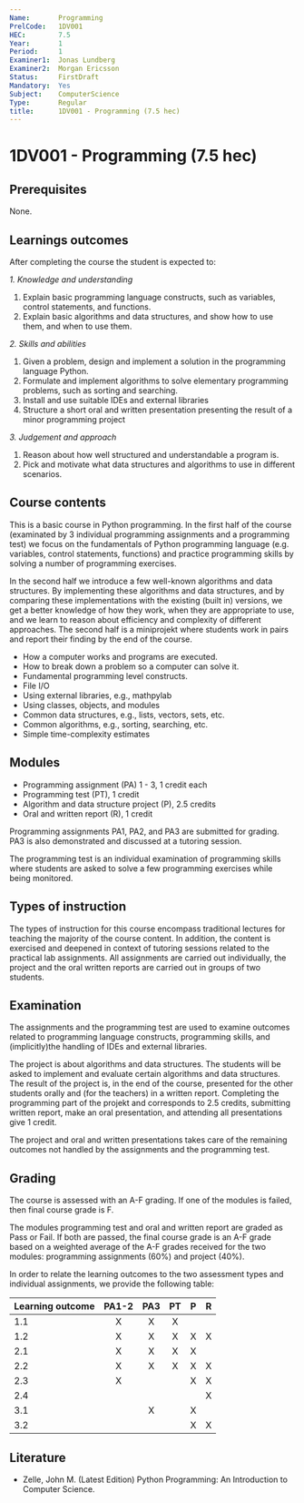 ```yaml
---
Name:       Programming  
PrelCode:   1DV001  
HEC:        7.5  
Year:       1  
Period:     1  
Examiner1:  Jonas Lundberg
Examiner2:  Morgan Ericsson
Status:     FirstDraft  
Mandatory:  Yes  
Subject:    ComputerScience  
Type:       Regular 
title:      1DV001 - Programming (7.5 hec)
---
```


# 1DV001 - Programming (7.5 hec)

## Prerequisites

None.

## Learnings outcomes

After completing the course the student is expected to:

*1. Knowledge and understanding*

1. Explain basic programming language constructs, such as variables, control statements, and functions.
1. Explain basic algorithms and data structures, and show how to use them, and when to use them.

*2.	Skills and abilities*

1. Given a problem, design and implement a solution in the programming language Python.
1. Formulate and implement algorithms to solve elementary programming problems, such as sorting and searching.
1. Install and use suitable IDEs and external libraries
1. Structure a short oral and written presentation presenting the result of a minor programming project

*3.	Judgement and approach*

1. Reason about how well structured and understandable a program is.
1. Pick and motivate what data structures and algorithms to use in different scenarios.

## Course contents

This is a basic course in Python programming. In the first half of the course (examinated by 3 individual programming assignments and a programming test) we focus on the fundamentals of Python programming  language (e.g. variables, control statements, functions) and practice programming skills by solving a 
number of programming exercises. 

In the second half we  introduce a few well-known algorithms and data structures. By implementing 
these algorithms  and data structures, and by comparing these implementations with the existing 
(built in) versions, we get a better knowledge of how they work, when they are appropriate to use, 
and we learn to reason about efficiency and complexity of different approaches. The second half 
is a miniprojekt where students work in pairs and report their finding by the end of the course.

- How a computer works and programs are executed.
- How to break down a problem so a computer can solve it.
- Fundamental programming level constructs.
- File I/O
- Using external libraries, e.g., mathpylab
- Using classes, objects, and modules
- Common data structures, e.g., lists, vectors, sets, etc.
- Common algorithms, e.g., sorting, searching, etc.
- Simple time-complexity estimates

## Modules

- Programming assignment (PA) 1 - 3, 1 credit each
- Programming test (PT), 1 credit
- Algorithm and data structure project (P), 2.5 credits
- Oral and written report (R), 1 credit 

Programming assignments PA1, PA2, and PA3 are submitted for grading. PA3 is also demonstrated and discussed at a tutoring session.

The programming test is an individual examination of programming 
skills where students are asked to solve a few programming exercises 
while being monitored. 

## Types of instruction
The types of instruction for this course encompass traditional lectures for teaching the majority of the course content. 
In addition, the content is exercised and deepened in context of tutoring sessions related to the practical lab assignments. 
All assignments are carried out individually, the project and the oral written reports are carried out in groups of two students.

## Examination

The assignments and the programming test are used to examine outcomes 
related to programming language constructs, programming skills, and (implicitly)the handling of IDEs and external libraries.

The project is about algorithms and data structures. The students will be asked to implement and evaluate certain algorithms and data structures. The result of the project is, in the end of the course, presented for the other students orally and (for the teachers) in a written report. Completing the programming part of the projekt and corresponds to 2.5 credits, submitting written report, make an oral presentation, and attending all presentations give 1 credit.  

The project and oral and written presentations takes care of the remaining outcomes not handled by the assignments and 
the programming test. 

## Grading

The course is assessed with an A-F grading.  If one of the modules is failed, then final course grade is F.

The modules programming test and oral and written report are graded as Pass or Fail. If both are passed, the final course grade is an A-F grade based on a weighted average of the A-F grades received for the two modules: programming assignments (60%) and project (40%).


In order to relate the learning outcomes to the two assessment types and individual assignments, we provide the following table:

Learning outcome | PA1-2 | PA3 | PT  |  P  |  R
:--------------- | :---: | :-: | :-: | :-: | :-:
1.1              | X     |  X  | X   |     |  
1.2              | X     |  X  | X   |  X  | X
2.1              | X     |  X  | X   |  X  |  
2.2              | X     |  X  | X   |  X  | X
2.3              | X     |     |     |  X  | X
2.4              |       |     |     |     | X
3.1              |       |  X  |     |  X  |  
3.2              |       |     |     |  X  | X

## Literature

- Zelle, John M. (Latest Edition) Python Programming: An Introduction to Computer Science.
